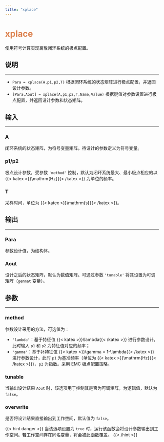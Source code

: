 ```yaml
---
title: "xplace"
---
```


# <font color="#DD8452"> xplace </font>

使用符号计算实现离散闭环系统的极点配置。

## 说明
---

- `Para = xplace(A,p1,p2,T)` 根据闭环系统的状态矩阵进行极点配置，并返回设计参数。
- `[Para,Aout] = xplace(A,p1,p2,T,Name,Value)` 根据键值对参数设置进行极点配置，并返回设计参数和状态矩阵。

## 输入
---

### A

闭环系统的状态矩阵，为符号变量矩阵。待设计的参数定义为符号变量。

### p1/p2

极点设计参数，受参数 `'method'` 控制，默认为闭环系统最大、最小极点相应的以 {{< katex >}}\mathrm{Hz}{{< /katex >}} 为单位的频率。

### T

采样时间，单位为 {{< katex >}}\mathrm{s}{{< /katex >}}。

## 输出
---

### Para

参数设计值，为结构体。

### Aout

设计之后的状态矩阵，默认为数值矩阵。可通过参数 `'tunable'` 将其设置为可调矩阵（`genmat` 变量）。

## 参数
---

### method

参数设计采用的方法，可选值为：

- `'lambda'`：基于特征值 {{< katex >}}\lambda{{< /katex >}} 进行参数设计，此时输入 `p1` 和 `p2` 为特征值对应的频率；
- `'gamma'`：基于补特征值 {{< katex >}}\gamma = 1-\lambda{{< /katex >}} 进行参数设计，此时 `p1` 为基准频率（单位为 {{< katex >}}\mathrm{Hz}{{< /katex >}}），`p2` 为指数。采用 EMC 极点配置策略。

### tunable

当输出设计结果 `Aout` 时，该选项用于控制其是否为可调矩阵，为逻辑值，默认为 `false`。

### overwrite

是否将设计结果直接输出到工作空间，默认值为 `false`。

{{< hint danger >}}
当该选项设置为 `true` 时，运行该函数会将设计参数输出到工作空间。若工作空间存在同名变量，将会被此函数覆盖。
{{< /hint >}}
